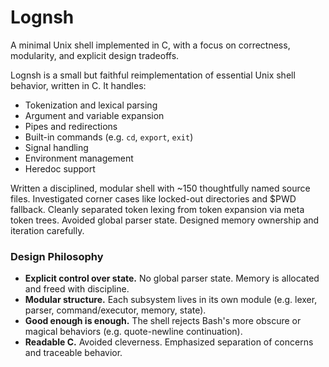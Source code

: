 # Lognsh

A minimal Unix shell implemented in C, with a focus on correctness, modularity, and explicit design tradeoffs.

Lognsh is a small but faithful reimplementation of essential Unix shell behavior, written in C. It handles:

- Tokenization and lexical parsing
- Argument and variable expansion
- Pipes and redirections
- Built-in commands (e.g. `cd`, `export`, `exit`)
- Signal handling
- Environment management
- Heredoc support

Written a disciplined, modular shell with ~150 thoughtfully named source files. Investigated corner cases like locked-out directories and $PWD fallback. Cleanly separated token lexing from token expansion via meta token trees. Avoided global parser state. Designed memory ownership and iteration carefully.

### Design Philosophy

- **Explicit control over state.** No global parser state. Memory is allocated and freed with discipline.
- **Modular structure.** Each subsystem lives in its own module (e.g. lexer, parser, command/executor, memory, state).
- **Good enough is enough.** The shell rejects Bash's more obscure or magical behaviors (e.g. quote-newline continuation).
- **Readable C.** Avoided cleverness. Emphasized separation of concerns and traceable behavior.
